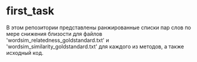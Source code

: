 # first_task
В этом репозитории представлены ранжированные списки пар слов по мере снижения близости для файлов 'wordsim_relatedness_goldstandard.txt' и 'wordsim_similarity_goldstandard.txt' для каждого из методов, а также исходный код.
